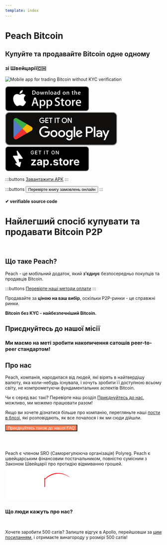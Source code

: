 ```yaml
---
template: index
---
```


<!--[teaser]-->

# Peach Bitcoin

## Купуйте та продавайте Bitcoin <span>одне одному</span>

### зі Швейцарії🇨🇭

<div class="inner-wrap">

![Mobile app for trading Bitcoin without KYC verification](/img/phones.png)

<div>
  <div class="md:flex items-end">
    <a href="https://testflight.apple.com/join/wfSPFEWG"><img class="h-180px md:h-90px" src="/img/home/download-on-the-app-store.svg" alt="Download Bitcoin app on the App Store without KYC verification"></a>
    <a class="md:ml-4" href="https://play.google.com/store/apps/details?id=com.peachbitcoin.peach.mainnet"><img class="h-180px md:h-90px" src="/img/home/get-it-on-google-play.svg" alt="Get Bitcoin app on Google Play store without ID verification"></a>
    <a class="md:ml-4" href="https://zapstore.dev/download/"><img class="h-180px md:h-90px" src="/img/home/Get-it-on-zapstore.svg" alt="Get Bitcoin app on ZapStore store without ID verification"></a>
  </div>

:::buttons
[Завантажити APK](/uk/apk/)
:::

:::buttons
<button class="btn" id="customBtn" alt="Peachbitcoin P2P Orderbook, TOP NOKYC OrderBook, KycFree orderbook, Orderbook NOKYC" onclick="window.location.href='/uk/kycfree-orderbook'">Перевірте книгу замовлень онлайн</button>
:::

</div>

</div>

#### ✔ verifiable source code

# Найлегший спосіб купувати та продавати Bitcoin P2P

<br>

## Що таке Peach?

Peach - це мобільний додаток, який **з'єднує** безпосередньо покупців та продавців Bitcoin.

:::buttons
[Перевірте наші методи оплати](/how-it-works/#available-payment-methods)
:::

Продавайте за **ціною на ваш вибір**, оскільки P2P-ринки - це справжні ринки.

**Bitcoin без KYC - найбезпечніший Bitcoin.**

<!--[mission]-->

## Приєднуйтесь до нашої місії

### Ми маємо на меті зробити накопичення сатошів peer-to-peer стандартом!

<!--[about]-->

## Про нас

Peach, компанія, народилася від людей, які вірять в найтвердішу валюту, яка коли-небудь існувала, і хочуть зробити її доступною всьому світу, не компрометуючи фундаментальних аспектів Bitcoin.

Чи є серед вас такі? Перевірте наш розділ [Приєднуйтесь до нас](/join-us/), можливо, ми можемо працювати разом!

Якщо ви хочете дізнатися більше про компанію, перегляньте наші [пости в блозі](/blog/), які розповідають, як все почалося і як ми сюди дійшли.

<button class="btn" id="customBtn" style="background-color: #FF7A50; color: white;" alt="Приєднуйтесь також до нашої FAQ" onclick="window.location.href='/faqhome'">Приєднуйтесь також до нашої FAQ</button>

<br><br>

Peach є членом SRO (Саморегулююча організація) Polyreg. Peach є швейцарським фінансовим постачальником, повністю сумісним з Законом Швейцарії про протидію відмиванню грошей.

<div class="flex justify-center"><div class="w-1/2">

![Swiss regulated Bitcoin exchange certified by Polyreg](/img/home/polyreg.png)

</div></div>

<!--[top]-->

### Що люди кажуть про нас?

<br>
<div id="ap-widget-container" class="ap-widget-container" prod_code="peach" show ="top" bg_color="#FFFFFF" review_bg_color = "#FFFFFF" text_color = "#000000"></div>

Хочете заробити 500 сатів? Залиште відгук в Apollo, перейшовши за [цим посиланням](https://heyapollo.com/invite-review?prod=peach), і отримаєте винагороду у розмірі 500 сатів!
